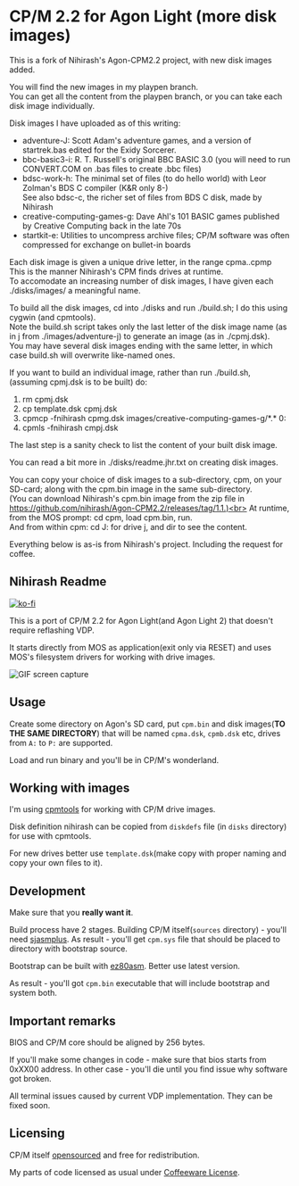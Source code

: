 # CP/M 2.2 for Agon Light (more disk images)

This is a fork of Nihirash's Agon-CPM2.2 project, with new disk images added.<p>

You will find the new images in my playpen branch.<br>
You can get all the content from the playpen branch, or you can take each disk image individually.<p>

Disk images I have uploaded as of this writing:<br>
<ul>
  <li>adventure-J:   Scott Adam's adventure games, and a version of startrek.bas edited for the Exidy Sorcerer.</li>
  <li>bbc-basic3-i:  R. T. Russell's original BBC BASIC 3.0 (you will need to run CONVERT.COM on .bas files to create .bbc files)</li>
  <li>bdsc-work-h:   The minimal set of files (to do hello world) with Leor Zolman's BDS C compiler (K&R only 8-)</br>
                 See also bdsc-c, the richer set of files from BDS C disk, made by Nihirash</li>
  <li>creative-computing-games-g:  Dave Ahl's 101 BASIC games published by Creative Computing back in the late 70s</li>
  <li>startkit-e:  Utilities to uncompress archive files; CP/M software was often compressed for exchange on bullet-in boards</li>
</ul>

Each disk image is given a unique drive letter, in the range cpma..cpmp<br>
This is the manner Nihirash's CPM finds drives at runtime.<br>
To accomodate an increasing number of disk images, I have given each ./disks/images/ a meaningful name.<p>

To build all the disk images, cd into ./disks and run ./build.sh; I do this using cygwin (and cpmtools).<br>
Note the build.sh script takes only the last letter of the disk image name (as in j from ./images/adventure-j) to generate an image (as in ./cpmj.dsk).<br>
You may have several disk images ending with the same letter, in which case build.sh will overwrite like-named ones.<p>

If you want to build an individual image, rather than run ./build.sh, (assuming cpmj.dsk is to be built) do:
<ol>
  <li>rm cpmj.dsk</li>
  <li>cp template.dsk cpmj.dsk</li>
  <li>cpmcp -fnihirash cpmg.dsk images/creative-computing-games-g/*.* 0:</li>
  <li>cpmls -fnihirash cmpj.dsk</li>
</ol>
The last step is a sanity check to list the content of your built disk image.<p>

You can read a bit more in ./disks/readme.jhr.txt on creating disk images.<p>

You can copy your choice of disk images to a sub-directory, cpm, on your SD-card; along with the cpm.bin image in the same sub-directory.<br>
(You can download Nihirash's cpm.bin image from the zip file in https://github.com/nihirash/Agon-CPM2.2/releases/tag/1.1.)<br>
At runtime, from the MOS prompt: cd cpm, load cpm.bin, run.<br>
And from within cpm: cd J: for drive j, and dir to see the content.<br>

Everything below is as-is from Nihirash's project. Including the request for coffee.<p>

## Nihirash Readme

[![ko-fi](https://ko-fi.com/img/githubbutton_sm.svg)](https://ko-fi.com/D1D6JVS74)

This is a port of CP/M 2.2 for Agon Light(and Agon Light 2) that doesn't require reflashing VDP.

It starts directly from MOS as application(exit only via RESET) and uses MOS's filesystem drivers for working with drive images.

![GIF screen capture](doc/cpm.gif)

## Usage

Create some directory on Agon's SD card, put `cpm.bin` and disk images(**TO THE SAME DIRECTORY**) that will be named `cpma.dsk`, `cpmb.dsk` etc, drives from `A:` to `P:` are supported.

Load and run binary and you'll be in CP/M's wonderland.

## Working with images

I'm using [cpmtools](https://github.com/lipro-cpm4l/cpmtools) for working with CP/M drive images.

Disk definition nihirash can be copied from `diskdefs` file (in `disks` directory) for use with cpmtools.

For new drives better use `template.dsk`(make copy with proper naming and copy your own files to it).

## Development

Make sure that you **really want it**.

Build process have 2 stages. Building CP/M itself(`sources` directory) - you'll need [sjasmplus](https://github.com/z00m128/sjasmplus). As result - you'll get `cpm.sys` file that should be placed to directory with bootstrap source.

Bootstrap can be built with [ez80asm](https://github.com/envenomator/agon-ez80asm). Better use latest version.

As result - you'll got `cpm.bin` executable that will include bootstrap and system both.

## Important remarks

BIOS and CP/M core should be aligned by 256 bytes.

If you'll make some changes in code - make sure that bios starts from 0xXX00 address. In other case - you'll die until you find issue why software got broken.

All terminal issues caused by current VDP implementation. They can be fixed soon.

## Licensing

CP/M itself [opensourced](https://www.theregister.com/2001/11/26/cp_m_collection_is_back/) and free for redistribution.

My parts of code licensed as usual under [Coffeeware License](LICENSE).
